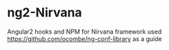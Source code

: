 # ng2-Nirvana
Angular2 hooks and NPM for Nirvana framework
used https://github.com/ocombe/ng-conf-library as a guide